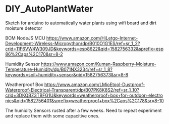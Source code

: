 # DIY_AutoPlantWater
Sketch for arduino to automatically water plants using wifi board and dirt moisture detector

BOM
NodeJS MCU
https://www.amazon.com/HiLetgo-Internet-Development-Wireless-Micropython/dp/B010O1G1ES/ref=sr_1_2?crid=11F6VW4W309JD&keywords=esp8622&qid=1582756332&sprefix=esp86%2Caps%2C170&sr=8-2

Humidity Sensor
https://www.amazon.com/Kuman-Raspberry-Moisture-Temperature-Humidity/dp/B071NX3234/ref=sr_1_8?keywords=soil+humidity+sensor&qid=1582756373&sr=8-8

Weatherproof Box
https://www.amazon.com/LMioEtool-Dustproof-Waterproof-Electrical-Transparent/dp/B07PK8K8S2/ref=sr_1_10?crid=3DKQBZ3TBFG1U&keywords=weatherproof+box+for+outdoor+electronics&qid=1582756401&sprefix=weatherproof+box%2Caps%2C178&sr=8-10

The humidity Sensors rusted after a few weeks. Need to repeat experiment and replace them with some capacitive ones.
